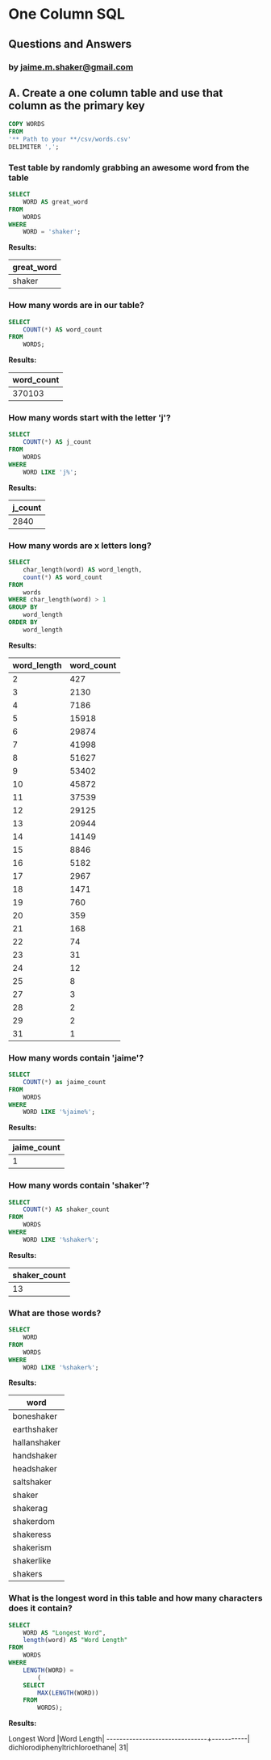 # One Column SQL
## Questions and Answers
### by jaime.m.shaker@gmail.com

## A. Create a one column table and use that column as the primary key
````sql
COPY WORDS
FROM
'** Path to your **/csv/words.csv'
DELIMITER ',';
````
### Test table by randomly grabbing an awesome word from the table

````sql
SELECT
	WORD AS great_word
FROM
	WORDS
WHERE
	WORD = 'shaker';
````

**Results:**

great_word|
----------|
shaker    |

### How many words are in our table?

````sql
SELECT
	COUNT(*) AS word_count
FROM
	WORDS;
````

**Results:**

word_count|
----------|
370103|

### How many words start with the letter 'j'?

````sql
SELECT
	COUNT(*) AS j_count
FROM
	WORDS
WHERE
	WORD LIKE 'j%';
````

**Results:**

j_count|
-------|
2840|


### How many words are x letters long?

````sql
SELECT
	char_length(word) AS word_length,
	count(*) AS word_count
FROM
	words
WHERE char_length(word) > 1
GROUP BY
	word_length
ORDER BY
	word_length
````

**Results:**

word_length|word_count|
-----------|----------|
2|       427|
3|      2130|
4|      7186|
5|     15918|
6|     29874|
7|     41998|
8|     51627|
9|     53402|
10|     45872|
11|     37539|
12|     29125|
13|     20944|
14|     14149|
15|      8846|
16|      5182|
17|      2967|
18|      1471|
19|       760|
20|       359|
21|       168|
22|        74|
23|        31|
24|        12|
25|         8|
27|         3|
28|         2|
29|         2|
31|         1|

### How many words contain 'jaime'?

````sql
SELECT
	COUNT(*) as jaime_count
FROM
	WORDS
WHERE
	WORD LIKE '%jaime%';
````

**Results:**

jaime_count|
-----------|
1|

### How many words contain 'shaker'?

````sql
SELECT
	COUNT(*) AS shaker_count
FROM
	WORDS
WHERE
	WORD LIKE '%shaker%';
````

**Results:**

shaker_count|
------------|
13|

### What are those words?

````sql
SELECT
	WORD
FROM
	WORDS
WHERE
	WORD LIKE '%shaker%';
````

**Results:**

word        |
------------|
boneshaker  |
earthshaker |
hallanshaker|
handshaker  |
headshaker  |
saltshaker  |
shaker      |
shakerag    |
shakerdom   |
shakeress   |
shakerism   |
shakerlike  |
shakers     |

### What is the longest word in this table and how many characters does it contain?

````sql
SELECT 
	WORD AS "Longest Word", 
	length(word) AS "Word Length"
FROM
	WORDS
WHERE
	LENGTH(WORD) =
		(
	SELECT
		MAX(LENGTH(WORD))
	FROM
		WORDS);
````

**Results:**

Longest Word                   |Word Length|
-------------------------------+-----------|
dichlorodiphenyltrichloroethane|         31|




















